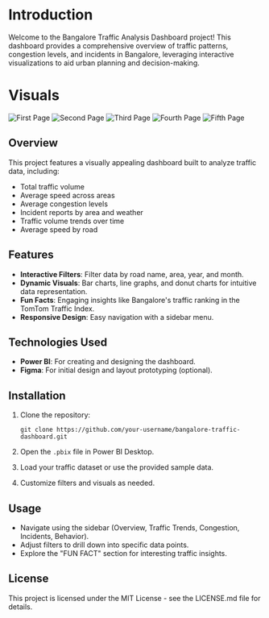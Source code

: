 # Introduction
Welcome to the Bangalore Traffic Analysis Dashboard project! This dashboard provides a comprehensive overview of traffic patterns, congestion levels, and incidents in Bangalore, leveraging interactive visualizations to aid urban planning and decision-making.

# Visuals
![First Page](https://github.com/user-attachments/assets/84508632-4f20-46fe-81ab-7f03364c443a)
![Second Page](https://github.com/user-attachments/assets/af67957d-c876-4e19-b14c-8fce8d687eeb)
![Third Page](https://github.com/user-attachments/assets/0b4162fd-41cd-47e1-a06e-217927ba9a69)
![Fourth Page](https://github.com/user-attachments/assets/70ce6276-9cd0-4892-8292-7fdd49ba8244)
![Fifth Page](https://github.com/user-attachments/assets/61a84baa-367d-4f63-82ea-6b4a00abbeef)

## Overview

This project features a visually appealing dashboard built to analyze traffic data, including:

- Total traffic volume
- Average speed across areas
- Average congestion levels
- Incident reports by area and weather
- Traffic volume trends over time
- Average speed by road

## Features

- **Interactive Filters**: Filter data by road name, area, year, and month.
- **Dynamic Visuals**: Bar charts, line graphs, and donut charts for intuitive data representation.
- **Fun Facts**: Engaging insights like Bangalore's traffic ranking in the TomTom Traffic Index.
- **Responsive Design**: Easy navigation with a sidebar menu.

## Technologies Used

- **Power BI**: For creating and designing the dashboard.
- **Figma**: For initial design and layout prototyping (optional).

## Installation

1. Clone the repository:

   ```
   git clone https://github.com/your-username/bangalore-traffic-dashboard.git
   ```

2. Open the `.pbix` file in Power BI Desktop.

3. Load your traffic dataset or use the provided sample data.

4. Customize filters and visuals as needed.

## Usage

- Navigate using the sidebar (Overview, Traffic Trends, Congestion, Incidents, Behavior).
- Adjust filters to drill down into specific data points.
- Explore the "FUN FACT" section for interesting traffic insights.

## License

This project is licensed under the MIT License - see the LICENSE.md file for details.


